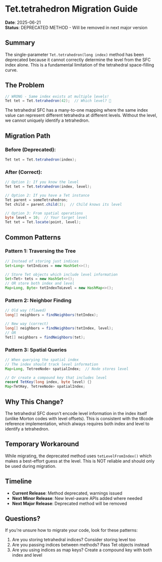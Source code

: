 # Tet.tetrahedron Migration Guide

**Date**: 2025-06-21  
**Status**: DEPRECATED METHOD - Will be removed in next major version

## Summary

The single-parameter `Tet.tetrahedron(long index)` method has been deprecated because it cannot correctly determine the level from the SFC index alone. This is a fundamental limitation of the tetrahedral space-filling curve.

## The Problem

```java
// WRONG - Same index exists at multiple levels!
Tet tet = Tet.tetrahedron(42);  // Which level? 🤷
```

The tetrahedral SFC has a many-to-one mapping where the same index value can represent different tetrahedra at different levels. Without the level, we cannot uniquely identify a tetrahedron.

## Migration Path

### Before (Deprecated):
```java
Tet tet = Tet.tetrahedron(index);
```

### After (Correct):
```java
// Option 1: If you know the level
Tet tet = Tet.tetrahedron(index, level);

// Option 2: If you have a Tet instance
Tet parent = someTetrahedron;
Tet child = parent.child(3);  // Child knows its level

// Option 3: From spatial operations
byte level = 10;  // Your target level
Tet tet = Tet.locate(point, level);
```

## Common Patterns

### Pattern 1: Traversing the Tree
```java
// Instead of storing just indices
Set<Long> tetIndices = new HashSet<>();

// Store Tet objects which include level information
Set<Tet> tets = new HashSet<>();
// OR store both index and level
Map<Long, Byte> tetIndexToLevel = new HashMap<>();
```

### Pattern 2: Neighbor Finding
```java
// Old way (flawed)
long[] neighbors = findNeighbors(tetIndex);

// New way (correct)
long[] neighbors = findNeighbors(tetIndex, level);
// OR
Tet[] neighbors = findNeighbors(tet);
```

### Pattern 3: Spatial Queries
```java
// When querying the spatial index
// The index should track level information
Map<Long, TetreeNode> spatialIndex;  // Node stores level

// Or create a compound key that includes level
record TetKey(long index, byte level) {}
Map<TetKey, TetreeNode> spatialIndex;
```

## Why This Change?

The tetrahedral SFC doesn't encode level information in the index itself (unlike Morton codes with level offsets). This is consistent with the t8code reference implementation, which always requires both index and level to identify a tetrahedron.

## Temporary Workaround

While migrating, the deprecated method uses `tetLevelFromIndex()` which makes a best-effort guess at the level. This is NOT reliable and should only be used during migration.

## Timeline

- **Current Release**: Method deprecated, warnings issued
- **Next Minor Release**: New level-aware APIs added where needed
- **Next Major Release**: Deprecated method will be removed

## Questions?

If you're unsure how to migrate your code, look for these patterns:
1. Are you storing tetrahedral indices? Consider storing level too
2. Are you passing indices between methods? Pass Tet objects instead
3. Are you using indices as map keys? Create a compound key with both index and level